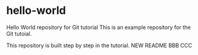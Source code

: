 # hello-world

Hello World repository for Git tutorial
This is an example repository for the Git tutoial.

This repository is built step by step in the tutorial.
NEW README
BBB CCC

